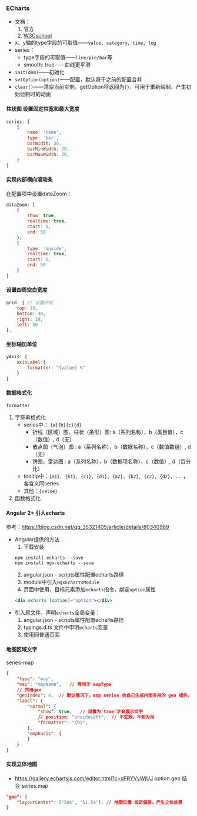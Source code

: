 

### ECharts
* 文档：
    1. 官方
    2. [W3Cschool](https://www.w3cschool.cn/echarts_tutorial/ "https://www.w3cschool.cn/echarts_tutorial/")
* x、y轴的type字段的可取值——`value`、`category`、`time`、`log`
* series：
    * type字段的可取值——`line/pie/bar`等
    * smooth: true——曲线更平滑
* `init(dom)`——初始化
* `setOption(option)`——配置，默认将于之前的配置合并
* `clear()`——清空当前实例，getOption将返回为`{}`，可用于重新绘制、产生初始绘制时的动画

#### 柱状图 设置固定柱宽和最大宽度
```javascript
series: [
    {
        name: 'name',
        type: 'bar',
        barWidth: 30,
        barMinWidth: 20,
        barMaxWidth: 30,
    }
]
```

#### 实现内部横向滚动条
在配置项中设置dataZoom：
```javascript
dataZoom: [
    {
        show: true,
        realtime: true,
        start: 0,
        end: 50
    },
    {
        type: 'inside',
        realtime: true,
        start: 0,
        end: 50
    }
]
```

#### 设置四周空白宽度
```javascript
grid: { // 设置四周
    top: 10,
    bottom: 30,
    right: 10,
    left: 50
},
```

#### 坐标轴加单位
```javascript
yAxis: {
    axisLabel:{
        formatter: "{value} %"
    }
}
```

#### 数据格式化
```
formatter
```
1. 字符串格式化
    * series中： `{a}{b}{c}{d}`
        * 折线（区域）图、柱状（条形）图: a（系列名称），b（类目值），c（数值）, d（无）
        * 散点图（气泡）图 : a（系列名称），b（数据名称），c（数值数组）, d（无）
        * 饼图、雷达图 : a（系列名称），b（数据项名称），c（数值）, d（百分比）
    * tooltip中：`{a1}, {b1}, {c1}, {d1}, {a2}, {b2}, {c2}, {d2}, ...`，各含义同series
    * 其他：`{value}`
2. 函数格式化

#### Angular 2+ 引入echarts
参考：https://blog.csdn.net/qq_35321405/article/details/80340969
* Angular提供的方法：
    1. 下载安装
    ```
    npm install echarts --save
    npm install ngx-echarts --save
    ```
    2. angular.json - scripts属性配置echarts路径
    3. module中引入`NgxEchartsModule`
    4. 页面中使用，目标元素添加`echarts`指令，绑定`option`属性
    ```html
    <div echarts [option]="option"></div>
    ```
* 引入原文件，声明`echarts`全局变量：
    1. angular.json - scripts属性配置echarts路径
    2. typings.d.ts 文件中申明`echarts`变量
    3. 使用同普通页面

#### 地图区域文字

series-map
```json
{
    "type": "map",
    "map": "mapName",   // 等同于 mapType
    // 共用geo
    "geoIndex": 0,  // 默认情况下，map series 会自己生成内部专用的 geo 组件。但是也可以用这个 geoIndex 指定一个 geo 组件。这样的话，map 和 其他 series（例如散点图）就可以共享一个 geo 组件了。并且，geo 组件的颜色也可以被这个 map series 控制，从而用 visualMap 来更改。
    "label": {
        "normal": {
            "show": true,   // 设置为`true`才会展示文字
            // position: "insideLeft",  // 不生效，不知为何
            "formatter": "{b}",
        },
        "emphasis": {
        }
    }
}
```

#### 实现立体地图

* https://gallery.echartsjs.com/editor.html?c=xPRYVyWjUJ
option.geo 结合 series.map
```json
"geo": {
    "layoutCenter": ["50%", "51.5%"], // 地图位置 设定偏差，产生立体效果
}
```
